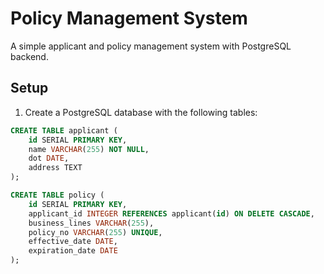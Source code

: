 # Policy Management System

A simple applicant and policy management system with PostgreSQL backend.

## Setup

1. Create a PostgreSQL database with the following tables:

```sql
CREATE TABLE applicant (
    id SERIAL PRIMARY KEY,
    name VARCHAR(255) NOT NULL,
    dot DATE,
    address TEXT
);

CREATE TABLE policy (
    id SERIAL PRIMARY KEY,
    applicant_id INTEGER REFERENCES applicant(id) ON DELETE CASCADE,
    business_lines VARCHAR(255),
    policy_no VARCHAR(255) UNIQUE,
    effective_date DATE,
    expiration_date DATE
);
